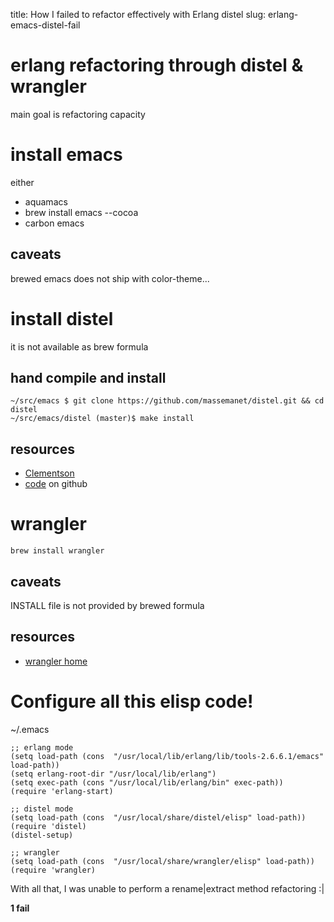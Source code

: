 title: How I failed to refactor effectively with Erlang distel
slug: erlang-emacs-distel-fail 

erlang refactoring through distel & wrangler
============================================
main goal is refactoring capacity

install emacs
=============
either

* aquamacs
* brew install emacs --cocoa
* carbon emacs

caveats
-------
brewed emacs does not ship with color-theme...

install distel
==============
it is not available as brew formula

hand compile and install
------------------------

    ~/src/emacs $ git clone https://github.com/massemanet/distel.git && cd distel
    ~/src/emacs/distel (master)$ make install    
    
resources
---------
* [Clementson](http://bc.tech.coop/blog/070528.html)
* [code](https://github.com/massemanet/distel) on github


wrangler
========
    brew install wrangler

caveats
-------
INSTALL file is not provided by brewed formula

resources
---------
* [wrangler home](http://www.cs.kent.ac.uk/projects/forse/)

Configure all this elisp code!
==============================
~/.emacs

    ;; erlang mode
    (setq load-path (cons  "/usr/local/lib/erlang/lib/tools-2.6.6.1/emacs" load-path))
    (setq erlang-root-dir "/usr/local/lib/erlang")
    (setq exec-path (cons "/usr/local/lib/erlang/bin" exec-path))
    (require 'erlang-start)

    ;; distel mode
    (setq load-path (cons  "/usr/local/share/distel/elisp" load-path))
    (require 'distel)
    (distel-setup)
    
    ;; wrangler
    (setq load-path (cons  "/usr/local/share/wrangler/elisp" load-path))
    (require 'wrangler)

With all that, I was unable to perform a rename|extract method refactoring :|

__1 fail__
